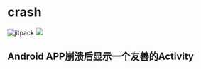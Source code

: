 # crash

![jitpack](https://img.shields.io/badge/Version-1.0.0-brightgreen.svg)
[![](https://img.shields.io/badge/Go%20to-%E7%AE%80%E4%B9%A6-brightgreen.svg)](http://blog.csdn.net/w627947015)

## Android APP崩溃后显示一个友善的Activity 

